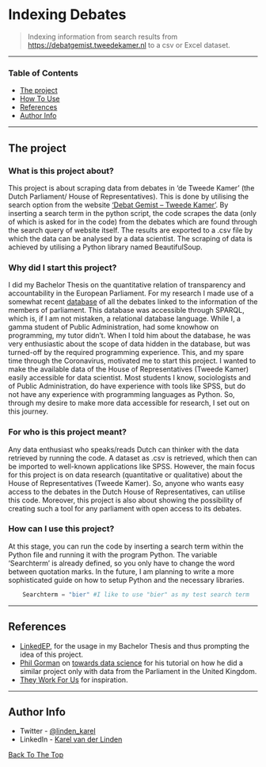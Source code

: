 # Indexing Debates
>Indexing information from search results from https://debatgemist.tweedekamer.nl to a csv or Excel dataset.

---

### Table of Contents

- [The project](#The-project)
- [How To Use](#How-can-I-use-this-project?)
- [References](#references)
- [Author Info](#author-info)

---

## The project

### What is this project about?
This project is about scraping data from debates in ‘de Tweede Kamer’ (the Dutch Parliament/ House of Representatives). This is done by utilising the search option from the website [‘Debat Gemist – Tweede Kamer’]( https://debatgemist.tweedekamer.nl/zoeken?search_api_views_fulltext=). By inserting a search term in the python script, the code scrapes the data (only of which is asked for in the code) from the debates which are found through the search query of website itself. The results are exported to a .csv file by which the data can be analysed by a data scientist. 
The scraping of data is achieved by utilising a Python library named BeautifulSoup.

### Why did I start this project?
I did my Bachelor Thesis on the quantitative relation of transparency and accountability in the European Parliament. For my research I made use of a somewhat recent [database](https://linkedpolitics.project.cwi.nl/web/html/home.html) of all the debates linked to the information of the members of parliament. This database was accessible through SPARQL, which is, if I am not mistaken, a relational database language. While I, a gamma student of Public Administration, had some knowhow on programming, my tutor didn’t. When I told him about the database, he was very enthusiastic about the scope of data hidden in the database, but was turned-off by the required programming experience. 
This, and my spare time through the Coronavirus, motivated me to start this project. I wanted to make the available data of the House of Representatives (Tweede Kamer) easily accessible for data scientist. Most students I know, sociologists and of Public Administration, do have experience with tools like SPSS, but do not have any experience with programming languages as Python. So, through my desire to make more data accessible for research, I set out on this journey.

### For who is this project meant?
Any data enthusiast who speaks/reads Dutch can thinker with the data retrieved by running the code. A dataset as .csv is retrieved, which then can be imported to well-known applications like SPSS. However, the main focus for this project is on data research (quantitative or qualitative) about the House of Representatives (Tweede Kamer). So, anyone who wants easy access to the debates in the Dutch House of Representatives, can utilise this code. Moreover, this project is also about showing the possibility of creating such a tool for any parliament with open access to its debates.

### How can I use this project?
At this stage, you can run the code by inserting a search term within the Python file and running it with the program Python. The variable ‘Searchterm’ is already defined, so you only have to change the word between quotation marks. 
In the future, I am planning to write a more sophisticated guide on how to setup Python and the necessary libraries. 

```python
    Searchterm = "bier" #I like to use "bier" as my test search term
```

---

## References
- [LinkedEP](https://linkedpolitics.project.cwi.nl/web/html/home.html), for the usage in my Bachelor Thesis and thus prompting the idea of this project.
- [Phil Gorman](https://towardsdatascience.com/scraping-hansard-with-python-and-beautifulsoup-f2887f0bc937) on [towards data science](https://towardsdatascience.com/) for his tutorial on how he did a similar project only with data from the Parliament in the United Kingdom.
- [They Work For Us](https://www.theyworkforyou.com/) for inspiration.


---


## Author Info

- Twitter 	- [@linden_karel](https://twitter.com/linden_karel)
- LinkedIn 	- [Karel van der Linden](https://www.linkedin.com/in/karel-van-der-linden-aa313514b/)


[Back To The Top](#read-me-template)
